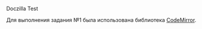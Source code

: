 Doczilla Test

Для выполнения задания №1 была использована библиотека [CodeMirror](https://codemirror.net).
